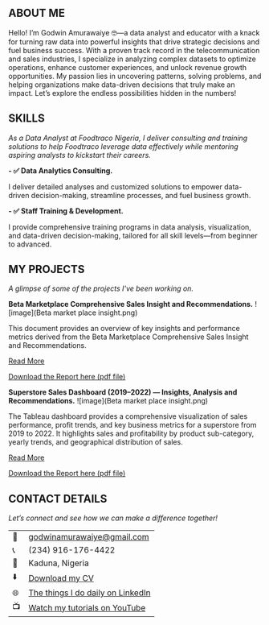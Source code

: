 ## ABOUT ME
Hello! I’m Godwin Amurawaiye 🤓—a data analyst and educator with a knack for turning raw data into powerful insights that drive strategic decisions and fuel business success. With a proven track record in the telecommunication and sales industries, I specialize in analyzing complex datasets to optimize operations, enhance customer experiences, and unlock revenue growth opportunities. My passion lies in uncovering patterns, solving problems, and helping organizations make data-driven decisions that truly make an impact. Let’s explore the endless possibilities hidden in the numbers!

## SKILLS
*As a Data Analyst at Foodtraco Nigeria, I deliver consulting and training solutions to help Foodtraco leverage data effectively while mentoring aspiring analysts to kickstart their careers.*

 **- ✅ Data Analytics Consulting.**      

I deliver detailed analyses and customized solutions to empower data-driven decision-making, streamline processes, and fuel business growth.

**- ✅ Staff Training & Development.**

I provide comprehensive training programs in data analysis, visualization, and data-driven decision-making, tailored for all skill levels—from beginner to advanced.

## MY PROJECTS
*A glimpse of some of the projects I've been working on.*

**Beta Marketplace Comprehensive Sales Insight and Recommendations.**
![image](Beta market place insight.png)

This document provides an overview of key insights and performance metrics derived from the Beta Marketplace Comprehensive Sales Insight and Recommendations.


[Read More](https://medium.com/@godwinamurawaiye/superstore-sales-dashboard-2019-2022-insights-and-analysis-2b5b4350abaf)


<a href="Beta Marketplace Comprehensive Sales Insight and Recommendations.pdf">Download the Report here (pdf file)</a>


**Superstore Sales Dashboard (2019–2022) — Insights, Analysis and Recommendations.**
![image](Beta market place insight.png)

The Tableau dashboard provides a comprehensive visualization of sales performance, profit trends, and key business metrics for a superstore from 2019 to 2022. It highlights sales and profitability by product sub-category, yearly trends, and geographical distribution of sales.


[Read More](https://medium.com/@godwinamurawaiye/beta-marketplace-comprehensive-sales-insights-and-recommendations-3916c1e69e18)


<a href="Beta Marketplace Comprehensive Sales Insight and Recommendations.pdf">Download the Report here (pdf file)</a>



## CONTACT DETAILS

*Let’s connect and see how we can make a difference together!*
<table>
  <tbody>
    <tr>
      <td>📧</td>
       <td><a href="mailto:godwinamurawaiye@gmail.com">godwinamurawaiye@gmail.com</a></td>
    </tr>
    <tr>
      <td>📞</td>
      <td>(234) 916-176-4422</td>
    </tr>
    <tr>
      <td>📍</td>
      <td>Kaduna, Nigeria</td>
    </tr>
    <tr>
      <td>⬇️</td>
      <td><a href="https://etuk123456.github.io/portfolio1/docs/Profile.pdf">Download my CV</a></td>
    </tr>
    <tr>
      <td>🌐</td>
      <td><a href="[https://www.linkedin.com/in/amurawaiye-godwin">The things I do daily on LinkedIn</a></td>
    </tr>
    <tr>
      <td>📺</td>
      <td><a href="coming soon">Watch my tutorials on YouTube</a></td>
    </tr>
  </tbody>
</table>
